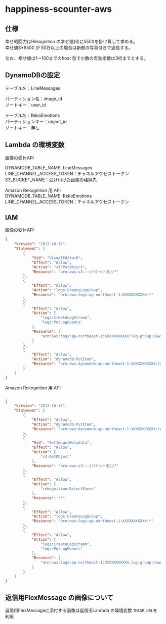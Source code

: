 # happiness-scounter-aws

## 仕様

幸せ戦闘力はRekognition の幸せ値(S)に5500を掛け算して求める。  
幸せ値S*5500 が 50万以上の場合は新郎の写真付きで返信する。  

なお、幸せ値は1～100までのfloat 型で小数の有効桁数は3桁までとする。

## DynamoDBの設定

テーブル名：LineMessages  

パーティション名：image_id  
ソートキー：user_id  

テーブル名：RekoEmotions  
パーティションキー：object_id  
ソートキー：無し  

## Lambda の環境変数

画像の受付API

DYNAMODB_TABLE_NAME: LineMessages  
LINE_CHANNEL_ACCESS_TOKEN：チャネルアクセストークン  
S3_BUCKET_NAME：受け付けた画像の格納先  

Amazon Rekognition 用 API  
DYNAMODB_TABLE_NAME: RekoEmotions  
LINE_CHANNEL_ACCESS_TOKEN：チャネルアクセストークン  

## IAM

画像の受付API

```json
{
    "Version": "2012-10-17",
    "Statement": [
        {
            "Sid": "VisualEditor0",
            "Effect": "Allow",
            "Action": "s3:PutObject",
            "Resource": "arn:aws:s3:::{バケット名}/*"
        },
        {
            "Effect": "Allow",
            "Action": "logs:CreateLogGroup",
            "Resource": "arn:aws:logs:ap-northeast-1:XXXXXXXXXXX:*"
        },
        {
            "Effect": "Allow",
            "Action": [
                "logs:CreateLogStream",
                "logs:PutLogEvents"
            ],
            "Resource": [
                "arn:aws:logs:ap-northeast-1:XXXXXXXXXXX:log-group:/aws/lambda/{関数名}:*"
            ]
        },
        {
            "Effect": "Allow",
            "Action": "dynamodb:PutItem",
            "Resource": "arn:aws:dynamodb:ap-northeast-1:XXXXXXXXXXX:table/LineMessages"
        }
    ]
}

```

Amazon Rekognition 用 API  

```json

{
    "Version": "2012-10-17",
    "Statement": [
        {
            "Effect": "Allow",
            "Action": "dynamodb:PutItem",
            "Resource": "arn:aws:dynamodb:ap-northeast-1:XXXXXXXXXXX:table/RekoEmotions"
        },
        {
            "Sid": "GetImagesMetadata",
            "Effect": "Allow",
            "Action": [
                "s3:GetObject"
            ],
            "Resource": "arn:aws:s3:::{バケット名}/*"
        },
        {
            "Effect": "Allow",
            "Action": [
                "rekognition:DetectFaces"
            ],
            "Resource": "*"
        },
        {
            "Effect": "Allow",
            "Action": "logs:CreateLogGroup",
            "Resource": "arn:aws:logs:ap-northeast-1:XXXXXXXXXXX:*"
        },
        {
            "Effect": "Allow",
            "Action": [
                "logs:CreateLogStream",
                "logs:PutLogEvents"
            ],
            "Resource": [
                "arn:aws:logs:ap-northeast-1:XXXXXXXXXXX:log-group:/aws/lambda/{関数名}:*"
            ]
        }
    ]
}

```

## 返信用FlexMessage の画像について

返信用FlexMessageに添付する画像は返信用Lambda の環境変数 `IMAGE_URL`を利用

